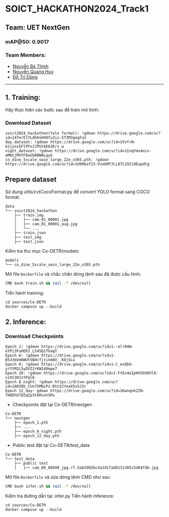 # SOICT_HACKATHON2024_Track1


## Team: UET NextGen  
### mAP@50: 0.9017

### Team Members:
  - [Nguyễn Bá Thịnh](https://www.facebook.com/profile.php?id=61559925006655)
  - [Nguyễn Quang Huy](https://www.facebook.com/hmon2k4)
  - [Đỗ Trí Dũng](https://www.facebook.com/dtdungggggggg)
    


---

## 1. Training: 
Hãy thực hiện các bước sau để train mô hình:
### Download Dataset
```
soict2024_hackathon(Yolo format): !gdown https://drive.google.com/uc?id=147erElYLdhHiH49fu2iz-5T3M3gegFaJ
day_dataset: !gdown https://drive.google.com/uc?id=1VvfrN-61juniEFlPFoJJPGtkE6ZKrz_w
night_dataset: !gdown https://drive.google.com/uc?id=1InqYmx4oix-aMmCjMVYF8aUUABWALqyG
co_dino_5scale_swin_large_22e_o365.pth: !gdown https://drive.google.com/uc?id=1U6Mexf23-VzebMY7LL87C29Zi0Eapdtg
```

## Prepare dataset
Sử dụng utils/cvtCocoFormat.py để convert YOLO format sang COCO format.
```
data
└── soict2024_hackathon
    ├── train_img
    │   ├── cam_01_00001.jpg
    │   ├── cam_01_00001_aug.jpg
    │   └── ...
    ├── train.json
    ├── test_img
    ├── test.json  
```

 Kiểm tra thư mục Co-DETR/models:
 ```
models
└── co_dino_5scale_swin_large_22e_o365.pth
```
Mở file `Dockerfile` và chắc chắn dòng lệnh sau đã được cấu hình:
  ```bash
  CMD bash train.sh && tail -f /dev/null
  ```
Tiến hành training:
```
cd sources/Co-DETR
docker compose up --build 
```
## 2. Inference: 
### Download Checkpoints
```
Epoch 2: !gdown https://drive.google.com/uc?id=1--elr04W-ktPi3FuHERJ_L545QifUaqT
Epoch 6: !gdown https://drive.google.com/uc?id=1-B533mVm6WUt5Bdcfjtinm8V__KbjSLu
Epoch 8: !gdown https://drive.google.com/uc?id=1-C_exQbO-yrYtM2L5yDVI2rKW248mpe7
Epoch 10: !gdown https://drive.google.com/uc?id=1-FtEs4eIpHV5O30Vl8-vzXt30JztPql6
Epoch 8_night: !gdown https://drive.google.com/uc?id=108S8b_CUn75MbLPz-BtCdJYeaX5xSJ3r
Epoch 12_day: gdown https://drive.google.com/uc?id=1Kwnqnk2IN-fmDDhU7Q5qIp3t6RxonSRu
```
 - Checkpoints đặt tại Co-DETR/nextgen
``` 
Co-DETR
└── nextgen
    ├── epoch_2.pth
    ├── ...
    ├── epoch_8_night.pth
    ├── epoch_12_day.pth
```
 - Public test đặt tại Co-DETR/test_data
``` 
Co-DETR
└── test_data
    ├── public test
    │   ├── cam_08_00500_jpg.rf.5ab59b5bcda1d1fad9131385c5d64fdb.jpg
```

Mở file `Dockerfile` và sửa dòng lệnh CMD như sau:
  ```bash
  CMD bash infer.sh && tail -f /dev/null
  ```
Kiểm tra đường dẫn tại: infer.py
Tiến hành inference:
```
cd sources/Co-DETR
docker compose up --build 
```
